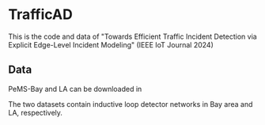 # TrafficAD
This is the code and data of "Towards Efficient Traffic Incident Detection via Explicit Edge-Level Incident Modeling" (IEEE IoT Journal 2024)

## Data
PeMS-Bay and LA can be downloaded in 

The two datasets contain inductive loop detector networks in Bay area and LA, respectively. 
